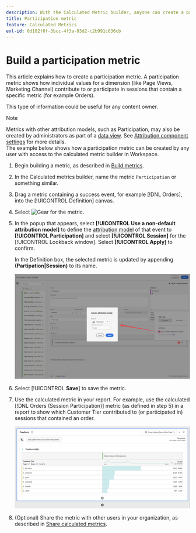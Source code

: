 ```yaml
---
description: With the Calculated Metric builder, anyone can create a participation metric.
title: Participation metric
feature: Calculated Metrics
exl-id: 0d102f0f-3bcc-4f3a-93d2-c2b991c636cb
---
```

# Build a participation metric

This article explains how to create a participation metric. A participation metric shows how individual values for a dimension (like Page Views, Marketing Channel) contribute to or participate in sessions that contain a specific metric (for example Orders).

This type of information could be useful for any content owner.

>[!NOTE]
>
>Metrics with other attribution models, such as Participation, may also be created by administrators as part of a [data view](https://experienceleague.adobe.com/docs/analytics-platform/using/cja-dataviews/data-views.html). See [Attribution component settings](../../../data-views/component-settings/attribution.md) for more details.<br/>The example below shows how a participation metric can be created by any user with access to the calculated metric builder in Workspace.


1. Begin building a metric, as described in [Build metrics](/help/components/calc-metrics/cm-workflow/cm-build-metrics.md).
1. In the Calculated metrics builder, name the metric `Participation` or something similar.
1. Drag a metric containing a success event, for example [!DNL Orders], into the [!UICONTROL Definition] canvas.
1. Select ![Gear](https://spectrum.adobe.com/static/icons/workflow_18/Smock_Settings_18_N.svg) for the metric. 
1. In the popup that appears, select **[!UICONTROL Use a non-default attribution model]** to define the [attribution model](/help/components/calc-metrics/cm-workflow/m-metric-type-alloc.md) of that event to **[!UICONTROL Participation]** and select **[!UICONTROL Session]** for the [!UICONTROL Lookback window]. Select **[!UICONTROL Apply]** to confirm.

   In the Definition box, the selected metric is updated by appending  **(Partipation|Session)** to its name. 

      ![Column attribution model popup showing Participation selected as the model  and Session selected for Lookback window.](assets/participation-setup.png)

  

1. Select [!UICONTROL **Save**] to save the metric.
1. Use the calculated metric in your report. For example, use the calculated [!DNL Orders (Session Participation)] metric (as defined in step 5) in a report to show which Customer Tier contributed to (or participated in) sessions that contained an order.

    ![Freeform table showing Customer Tier and Orders.](assets/participation-pages-customer-tier.png)

1. (Optional) Share the metric with other users in your organization, as described in [Share calculated metrics](/help/components/calc-metrics/cm-workflow/cm-sharing.md).
